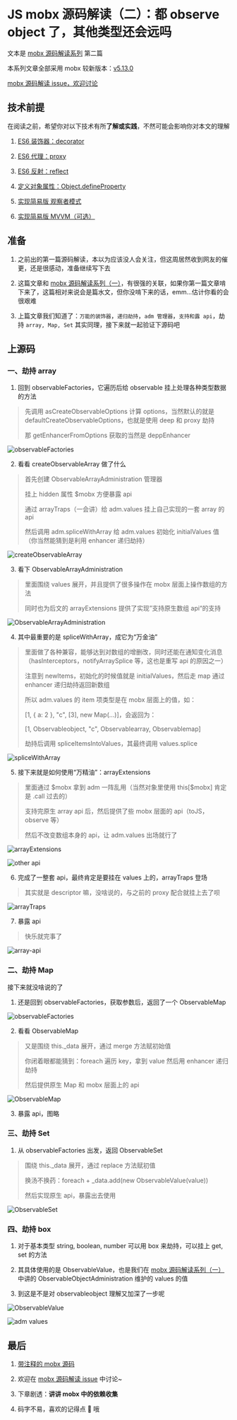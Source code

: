# JS mobx 源码解读（二）：都 observe object 了，其他类型还会远吗

文本是 [mobx 源码解读系列](https://github.com/lawler61/blog#js-%E7%9B%B8%E5%85%B3) 第二篇

本系列文章全部采用 mobx 较新版本：[v5.13.0](https://github.com/lawler61/mobx)

[mobx 源码解读 issue，欢迎讨论](https://github.com/lawler61/blog/issues?q=is%3Aissue+is%3Aopen+label%3A%22mobx+%E6%BA%90%E7%A0%81%E8%A7%A3%E8%AF%BB%22)

## 技术前提

在阅读之前，希望你对以下技术有所**了解或实践**，不然可能会影响你对本文的理解

1. [ES6 装饰器：decorator](http://es6.ruanyifeng.com/#docs/decorator)

2. [ES6 代理：proxy](http://es6.ruanyifeng.com/#docs/proxy)

3. [ES6 反射：reflect](http://es6.ruanyifeng.com/#docs/reflect)

4. [定义对象属性：Object.defineProperty](https://developer.mozilla.org/zh-CN/docs/Web/JavaScript/Reference/Global_Objects/Object/defineProperty)

5. [实现简易版 观察者模式](https://github.com/lawler61/blog/issues/1)

6. [实现简易版 MVVM（可选）](https://github.com/lawler61/blog/issues/5)

## 准备

1. 之前出的第一篇源码解读，本以为应该没人会关注，但这周居然收到网友的催更，还是很感动，准备继续写下去

2. 这篇文章和 [mobx 源码解读系列（一）](https://github.com/lawler61/blog/blob/master/js/mobx-source/1.observable-an-object.md)，有很强的关联，如果你第一篇文章啃下来了，这篇相对来说会是篇水文，但你没啃下来的话，emm...估计你看的会很艰难

3. 上篇文章我们知道了：`万能的装饰器`，`递归劫持`，`adm 管理器`，`支持和露 api`，劫持 `array, Map, Set` 其实同理，接下来就一起验证下源码吧

## 上源码

### 一、劫持 array

1. 回到 observableFactories，它遍历后给 observable 挂上处理各种类型数据的方法

> 先调用 asCreateObservableOptions 计算 options，当然默认的就是 defaultCreateObservableOptions，也就是使用 deep 和 proxy 劫持
>
> 那 getEnhancerFromOptions 获取的当然是 deppEnhancer

![observableFactories](./images/2/1.observableFactories.png)

2. 看看 createObservableArray 做了什么

> 首先创建 ObservableArrayAdministration 管理器
>
> 挂上 hidden 属性 $mobx 方便暴露 api
>
> 通过 arrayTraps（一会讲）给 adm.values 挂上自己实现的一套 array 的 api
>
> 然后调用 adm.spliceWithArray 给 adm.values 初始化 initialValues 值（你当然能猜到是利用 enhancer 递归劫持）

![createObservableArray](./images/2/2.createObservableArray.png)

3. 看下 ObservableArrayAdministration

> 里面围绕 values 展开，并且提供了很多操作在 mobx 层面上操作数组的方法
>
> 同时也为后文的 arrayExtensions 提供了实现”支持原生数组 api“的支持

![ObservableArrayAdministration](./images/2/3.ObservableArrayAdministration.png)

4. 其中最重要的是 spliceWithArray，成它为“万金油”

> 里面做了各种兼容，能够达到对数组的增删改，同时还能在通知变化消息（hasInterceptors，notifyArraySplice 等，这也是重写 api 的原因之一）
>
> 注意到 newItems，初始化的时候值就是 initialValues，然后走 map 通过 enhancer 递归劫持返回新数组
>
> 所以 adm.values 的 item 项类型是在 mobx 层面上的值，如：
>
> [1, { a: 2 }, "c", [3], new Map(...)]，会返回为：
>
> [1, Observableobject, "c", Observablearray, Observablemap]
>
> 劫持后调用 spliceItemsIntoValues，其最终调用 values.splice

![spliceWithArray](./images/2/4.spliceWithArray.png)

5. 接下来就是如何使用“万精油”：arrayExtensions

> 里面通过 \$mobx 拿到 adm 一阵乱用（当然对象里使用 this[\$mobx] 肯定是 .call 过去的）
>
> 支持完原生 array api 后，然后提供了些 mobx 层面的 api（toJS，observe 等）
>
> 然后不改变数组本身的 api，让 adm.values 出场就行了

![arrayExtensions](./images/2/5.arrayExtensions.png)

![other api](./images/2/6.other-api.png)

6. 完成了一整套 api，最终肯定是要挂在 values 上的，arrayTraps 登场

> 其实就是 descriptor 嘛，没啥说的，与之前的 proxy 配合就挂上去了呗

![arrayTraps](./images/2/7.arrayTraps.png)

7. 暴露 api

> 快乐就完事了

![array-api](./images/2/8.array-api.png)

### 二、劫持 Map

接下来就没啥说的了

1. 还是回到 observableFactories，获取参数后，返回了一个 ObservableMap

![observableFactories](./images/2/9.observableFactories.png)

2. 看看 ObservableMap

> 又是围绕 this._data 展开，通过 merge 方法赋初始值
>
> 你闭着眼都能猜到：foreach 遍历 key，拿到 value 然后用 enhancer 递归劫持
>
> 然后提供原生 Map 和 mobx 层面上的 api

![ObservableMap](./images/2/10.ObservableMap.png)

3. 暴露 api，图略

### 三、劫持 Set

1. 从 observableFactories 出发，返回 ObservableSet

> 围绕 this._data 展开，通过 replace 方法赋初值
>
> 换汤不换药：foreach + _data.add(new ObservableValue(value))
>
> 然后实现原生 api，暴露出去使用

![ObservableSet](./images/2/11.ObservableSet.png)

### 四、劫持 box

1. 对于基本类型 string, boolean, number 可以用 box 来劫持，可以挂上 get, set 的方法

2. 其具体使用的是 ObservableValue，也是我们在 [mobx 源码解读系列（一）](https://github.com/lawler61/blog/blob/master/js/mobx-source/1.observable-an-object.md) 中讲的 ObservableObjectAdministration 维护的 values 的值

3. 到这是不是对 observableobject 理解又加深了一步呢

![ObservableValue](./images/2/12.ObservableValue.png)

![adm values](./images/2/13.adm-values.png)

## 最后

1. [带注释的 mobx 源码](https://github.com/lawler61/mobx)

2. 欢迎在 [mobx 源码解读 issue](https://github.com/lawler61/blog/issues?q=is%3Aissue+is%3Aopen+label%3A%22mobx+%E6%BA%90%E7%A0%81%E8%A7%A3%E8%AF%BB%22) 中讨论~

3. 下章剧透：**讲讲 mobx 中的依赖收集**

3. 码字不易，喜欢的记得点 💛 哦
